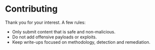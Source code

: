 # Contributing
Thank you for your interest. A few rules:
- Only submit content that is safe and non-malicious.
- Do not add offensive payloads or exploits.
- Keep write-ups focused on methodology, detection and remediation.
